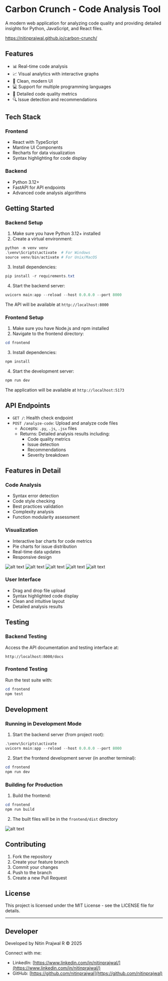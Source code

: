 # Carbon Crunch - Code Analysis Tool

A modern web application for analyzing code quality and providing detailed insights for Python, JavaScript, and React files.

https://nitinprajwal.github.io/carbon-crunch/

## Features

- 📊 Real-time code analysis
- 📈 Visual analytics with interactive graphs
- 🎨 Clean, modern UI
- 💻 Support for multiple programming languages
- 📝 Detailed code quality metrics
- 🔍 Issue detection and recommendations

## Tech Stack

### Frontend
- React with TypeScript
- Mantine UI Components
- Recharts for data visualization
- Syntax highlighting for code display

### Backend
- Python 3.12+
- FastAPI for API endpoints
- Advanced code analysis algorithms

## Getting Started

### Backend Setup

1. Make sure you have Python 3.12+ installed
2. Create a virtual environment:
```powershell
python -m venv venv
.\venv\Scripts\activate  # For Windows
source venv/bin/activate # For Unix/MacOS
```

3. Install dependencies:
```powershell
pip install -r requirements.txt
```

4. Start the backend server:
```powershell
uvicorn main:app --reload --host 0.0.0.0 --port 8000
```

The API will be available at `http://localhost:8000`

### Frontend Setup

1. Make sure you have Node.js and npm installed
2. Navigate to the frontend directory:
```powershell
cd frontend
```

3. Install dependencies:
```powershell
npm install
```

4. Start the development server:
```powershell
npm run dev
```

The application will be available at `http://localhost:5173`

## API Endpoints

- `GET /`: Health check endpoint
- `POST /analyze-code`: Upload and analyze code files
  - Accepts: `.py`, `.js`, `.jsx` files
  - Returns: Detailed analysis results including:
    - Code quality metrics
    - Issue detection
    - Recommendations
    - Severity breakdown

## Features in Detail

### Code Analysis
- Syntax error detection
- Code style checking
- Best practices validation
- Complexity analysis
- Function modularity assessment

### Visualization
- Interactive bar charts for code metrics
- Pie charts for issue distribution
- Real-time data updates
- Responsive design

![alt text](image.png)
![alt text](image-1.png)
![alt text](image-2.png)
![alt text](image-3.png)
![alt text](image-4.png)

### User Interface
- Drag and drop file upload
- Syntax highlighted code display
- Clean and intuitive layout
- Detailed analysis results

## Testing

### Backend Testing
Access the API documentation and testing interface at:
```
http://localhost:8000/docs
```

### Frontend Testing
Run the test suite with:
```powershell
cd frontend
npm test
```

## Development

### Running in Development Mode
1. Start the backend server (from project root):
```powershell
.\venv\Scripts\activate
uvicorn main:app --reload --host 0.0.0.0 --port 8000
```

2. Start the frontend development server (in another terminal):
```powershell
cd frontend
npm run dev
```

### Building for Production
1. Build the frontend:
```powershell
cd frontend
npm run build
```

2. The built files will be in the `frontend/dist` directory

![alt text](image-5.png)

## Contributing

1. Fork the repository
2. Create your feature branch
3. Commit your changes
4. Push to the branch
5. Create a new Pull Request

## License

This project is licensed under the MIT License - see the LICENSE file for details.

---

## Developer

Developed by Nitin Prajwal R © 2025

Connect with me:
- LinkedIn: [https://www.linkedin.com/in/nitinprajwal/](https://www.linkedin.com/in/nitinprajwal/)
- GitHub: [https://github.com/nitinprajwal](https://github.com/nitinprajwal) 
